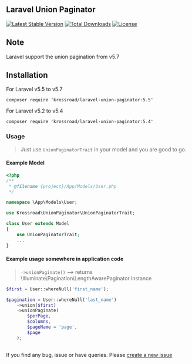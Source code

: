 ## Laravel Union Paginator

[![Latest Stable Version](https://poser.pugx.org/krossroad/laravel-union-paginator/v/stable)](https://packagist.org/packages/krossroad/laravel-union-paginator) [![Total Downloads](https://poser.pugx.org/krossroad/laravel-union-paginator/downloads)](https://packagist.org/packages/krossroad/laravel-union-paginator) [![License](https://poser.pugx.org/krossroad/laravel-union-paginator/license)](https://packagist.org/packages/krossroad/laravel-union-paginator)

## Note
Laravel support the union pagination from v5.7

## Installation

For Laravel v5.5 to v5.7
```
composer require 'krossroad/laravel-union-paginator:5.5'
```

For Laravel v5.2 to v5.4
```
composer require 'krossroad/laravel-union-paginator:5.4'
```

### Usage

> Just use `UnionPaginatorTrait` in your model and you are good to go.

#### Example Model

```php
<?php
/**
 * @filename {project}/App/Models/User.php
 */

namespace \App\Models\User;

use Krossroad\UnionPaginator\UnionPaginatorTrait;

class User extends Model
{
    use UnionPaginatorTrait;
    ...
}

```

#### Example usage somewhere in application code

> `->unionPaginate()` --> returns \Illuminate\Pagination\LengthAwarePaginator instance

```php
$first = User::whereNull('first_name');

$pagination = User::whereNull('last_name')
    ->union($first)
    ->unionPaginate(
        $perPage,
        $columns,
        $pageName = 'page',
        $page
    );
    
```

If you find any bug, issue or have queries. Please [create a new issue](https://github.com/krossroad/laravel-unionpaginator/issues/new) 
